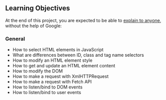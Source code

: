 ## Learning Objectives

At the end of this project, you are expected to be able to [explain to anyone](https://intranet.hbtn.io/rltoken/pGqFy8d950j1zgO0VJQEPA), without the help of Google:

### General

- How to select HTML elements in JavaScript
- What are differences between ID, class and tag name selectors
- How to modify an HTML element style
- How to get and update an HTML element content
- How to modify the DOM
- How to make a request with XmlHTTPRequest
- How to make a request with Fetch API
- How to listen/bind to DOM events
- How to listen/bind to user events